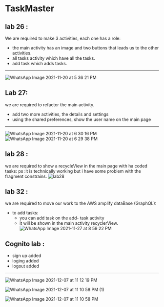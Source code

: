 # TaskMaster
## lab 26 :
We are required to make 3 activities, each one has a role:
 - the main activity has an image and two buttons that leads us to the other activities.
 - all tasks activity which have all the tasks.
 - add task which adds tasks.
 - -----------------------------------
![WhatsApp Image 2021-11-20 at 5 36 21 PM](https://user-images.githubusercontent.com/83537397/142732315-5d7df48f-c5a7-44e9-903e-ba58a69ec0ec.jpeg)


## Lab 27:
we are required to refactor the main activity.
- add two more activities, the details and settings
- using the shared preferences, show the user name on the main page
-----------------------------------
  ![WhatsApp Image 2021-11-20 at 6 30 16 PM](https://user-images.githubusercontent.com/83537397/142733854-2e912047-884c-4e0d-9747-aa968e4f7e08.jpeg)
  ![WhatsApp Image 2021-11-20 at 6 29 38 PM](https://user-images.githubusercontent.com/83537397/142733865-a21be6b9-5383-4e33-94da-a14f2762f9ce.jpeg)

## lab 28 :
we are required to show a recycleView in the main page with ha coded tasks:
ps :it is technically working but i have some problem with the fragment constrains.
![lab28](lab28.jpeg)


## lab 32 :
we are required to move our work to the AWS amplify dataBase (GraphQL):
- to add tasks:
  - you can add task on the add- task activity
  - it will be shown in the main activity recyclerView.
  ![WhatsApp Image 2021-11-27 at 8 59 22 PM](https://user-images.githubusercontent.com/83537397/143719197-5fc48c9e-08c0-4508-bcc1-4d6d8591640d.jpeg)

## Cognito lab :
- sign up added
- loging added
- logout added
-------------------------


![WhatsApp Image 2021-12-07 at 11 12 19 PM](https://user-images.githubusercontent.com/83537397/145107501-775762d8-2ede-4ce1-93bb-17118b940182.jpeg)

![WhatsApp Image 2021-12-07 at 11 10 58 PM (1)](https://user-images.githubusercontent.com/83537397/145107518-e34862e9-895e-4b1f-b5f7-7552c5f34856.jpeg)

![WhatsApp Image 2021-12-07 at 11 10 58 PM](https://user-images.githubusercontent.com/83537397/145107529-41a66b5b-719f-4aa3-94bb-75fdddbfb4b5.jpeg)
